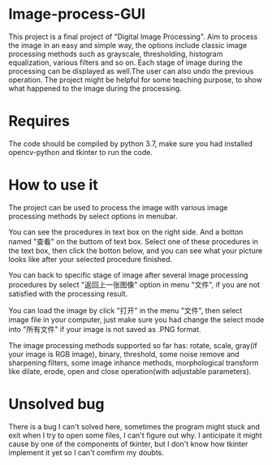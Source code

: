 # Image-process-GUI
This project is a final project of "Digital Image Processing". Aim to process the image in an easy and simple way, the options include classic image processing methods such as grayscale, thresholding, histogram equalization, various filters and so on. Each stage of image during the processing can be displayed as well.The user can also undo the previous operation. The project might be helpful for some teaching purpose, to show what happened to the image during the processing.

# Requires
The code should be compiled by python 3.7, make sure you had installed opencv-python and  tkinter to run the code.

# How to use it
The project can be used to process the image with various image processing methods by select options in menubar. 

You can see the procedures in text box on the right side. And a botton named "查看" on the buttom of text box. Select one of these procedures in the text box, then click the botton below, and you can see what your picture looks like after your selected procedure finished. 

You can back to specific stage of image after several image processing procedures by select "返回上一张图像" option in menu "文件", if you are not satisfied with the processing result.

You can load the image by click "打开" in the menu "文件", then select image file in your computer, just make sure you had change the select mode into "所有文件" if your image is not saved as .PNG format.

The image processing methods supported so far has: 
rotate, scale, gray(if your image is RGB image), binary, threshold, some noise remove and sharpening filters, some image inhance methods, morphological transform like dilate, erode, open and close operation(with adjustable parameters).

# Unsolved bug
There is a bug I can't solved here, sometimes the program might stuck and exit when I try to open some files, I can't figure out why. I anticipate it might cause by one of the components of tkinter, but I don't know how tkinter implement it yet so I can't comfirm my doubts.
